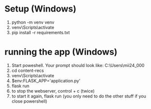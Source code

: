 # Setup (Windows)
1. python -m venv venv
1. venv\Scripts\activate
1. pip install -r requirements.txt

# running the app (Windows)
1. Start poweshell. Your prompt should look like: C:\Users\mii24_000
1. cd content-recs
1. venv\Scripts\activate
1. $env:FLASK_APP='application.py'
1. flask run
1. to stop the webserver, control + c (twice)
1. to start it again, flask run (you only need to do the other stuff if you close powershell)